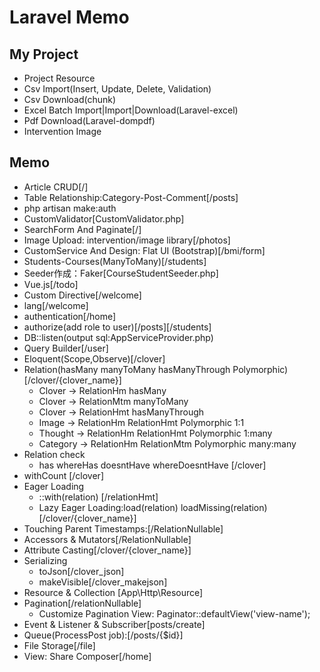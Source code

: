 # Laravel Memo

## My Project
- Project Resource
- Csv Import(Insert, Update, Delete, Validation)
- Csv Download(chunk)
- Excel Batch Import|Import|Download(Laravel-excel)
- Pdf Download(Laravel-dompdf) 
- Intervention Image

## Memo
- Article CRUD[/]
- Table Relationship:Category-Post-Comment[/posts]
- php artisan make:auth
- CustomValidator[CustomValidator.php]
- SearchForm And Paginate[/]
- Image Upload: intervention/image library[/photos]
- CustomService And Design: Flat UI (Bootstrap)[/bmi/form]
- Students-Courses(ManyToMany)[/students]
- Seeder作成：Faker[CourseStudentSeeder.php]
- Vue.js[/todo]
- Custom Directive[/welcome]
- lang[/welcome]
- authentication[/home]
- authorize(add role to user)[/posts][/students]
- DB::listen(output sql:AppServiceProvider.php)
- Query Builder[/user]
- Eloquent(Scope,Observe)[/clover]
- Relation(hasMany manyToMany hasManyThrough Polymorphic)[/clover/{clover_name}]
  - Clover -> RelationHm hasMany
  - Clover -> RelationMtm manyToMany
  - Clover -> RelationHmt hasManyThrough
  - Image -> RelationHm RelationHmt Polymorphic 1:1
  - Thought -> RelationHm RelationHmt  Polymorphic 1:many
  - Category -> RelationHm RelationMtm Polymorphic many:many
- Relation check
  - has whereHas doesntHave whereDoesntHave [/clover] 
- withCount [/clover]
- Eager Loading
  - ::with(relation) [/relationHmt]
  - Lazy Eager Loading:load(relation) loadMissing(relation) [/clover/{clover_name}]
- Touching Parent Timestamps:[/RelationNullable]
- Accessors & Mutators[/RelationNullable]
- Attribute Casting[/clover/{clover_name}]
- Serializing
  - toJson[/clover_json]
  - makeVisible[/clover_makejson]
- Resource & Collection [App\Http\Resource]
- Pagination[/relationNullable]
  - Customize Pagination View: Paginator::defaultView('view-name');
- Event & Listener & Subscriber[posts/create]
- Queue(ProcessPost job):[/posts/{$id}]  
- File Storage[/file]
- View: Share Composer[/home]

  
